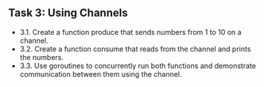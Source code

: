 ## Task 3: Using Channels

- 3.1. Create a function produce that sends numbers from 1 to 10 on a channel. 
- 3.2. Create a function consume that reads from the channel and prints the numbers.
- 3.3. Use goroutines to concurrently run both functions and demonstrate communication between them using the channel.
